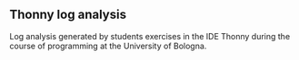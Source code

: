 ## Thonny log analysis

Log analysis generated by students exercises in the IDE Thonny during the course of programming at the University of Bologna.


